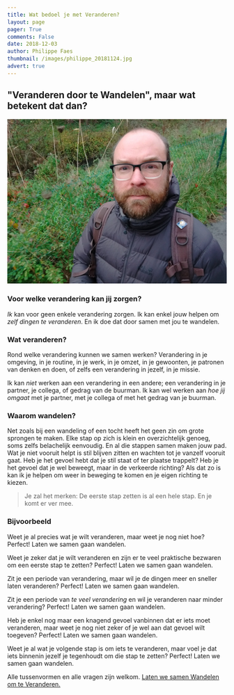 ```yaml
---
title: Wat bedoel je met Veranderen?
layout: page
pager: True
comments: False
date: 2018-12-03
author: Philippe Faes
thumbnail: /images/philippe_20181124.jpg
advert: true
---
```




## "Veranderen door te Wandelen", maar wat betekent dat dan? 

![Veranderen door te Wandelen](/images/philippe_20181124.jpg)

### Voor welke verandering kan jij zorgen?

*Ik* kan voor geen enkele verandering zorgen. Ik kan enkel jouw helpen om *zelf dingen te veranderen*. En ik doe dat door samen met jou te wandelen.

### Wat veranderen? 

Rond welke verandering kunnen we samen werken? Verandering in je omgeving, in je routine, in je werk, in je omzet, in je gewoonten, je patronen van denken en doen, of zelfs een verandering in jezelf, in je missie. 

Ik kan *niet* werken aan een verandering in een andere; een verandering in je partner, je collega, of gedrag van de buurman. Ik kan wel werken aan *hoe jij omgaat* met je partner, met je collega of met het gedrag van je buurman.

### Waarom wandelen?

Net zoals bij een wandeling of een tocht heeft het geen zin om grote sprongen te maken. Elke stap op zich is klein en overzichtelijk genoeg, soms zelfs belachelijk eenvoudig. En al die stappen samen maken jouw pad. Wat je niet vooruit helpt is stil blijven zitten en wachten tot je vanzelf vooruit gaat. Heb je het gevoel hebt dat je stil staat of ter plaatse trappelt? Heb je het gevoel dat je wel beweegt, maar in de verkeerde richting? Als dat zo is kan ik je helpen om weer in beweging te komen en je eigen richting te kiezen.

> Je zal het merken: De eerste stap zetten is al een hele stap. En je komt er ver mee. 

### Bijvoorbeeld

Weet je al precies wat je wilt veranderen, maar weet je nog niet hoe? Perfect! Laten we samen gaan wandelen.

Weet je zeker dat je wilt veranderen en zijn er te veel praktische bezwaren om een eerste stap te zetten? Perfect! Laten we samen gaan wandelen.

Zit je een periode van verandering, maar wil je de dingen meer en sneller laten veranderen? Perfect! Laten we samen gaan wandelen.

Zit je een periode van *te veel verandering* en wil je veranderen naar minder verandering? Perfect! Laten we samen gaan wandelen.

Heb je enkel nog maar een knagend gevoel vanbinnen dat er iets moet veranderen, maar weet je nog niet zeker of je wel aan dat gevoel wilt toegeven? Perfect! Laten we samen gaan wandelen.

Weet je al wat je volgende stap is om iets te veranderen, maar voel je dat iets binnenin jezelf je tegenhoudt om die stap te zetten?  Perfect! Laten we samen gaan wandelen.

Alle tussenvormen en alle vragen zijn welkom. [Laten we samen Wandelen om te Veranderen.](/bookme.html) 
